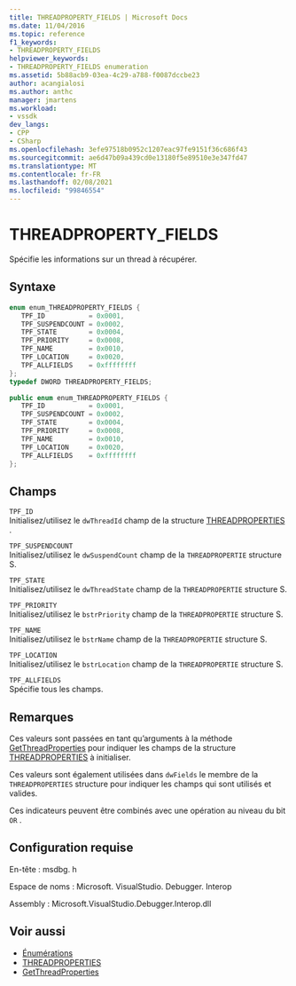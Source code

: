 ```yaml
---
title: THREADPROPERTY_FIELDS | Microsoft Docs
ms.date: 11/04/2016
ms.topic: reference
f1_keywords:
- THREADPROPERTY_FIELDS
helpviewer_keywords:
- THREADPROPERTY_FIELDS enumeration
ms.assetid: 5b88acb9-03ea-4c29-a788-f0087dccbe23
author: acangialosi
ms.author: anthc
manager: jmartens
ms.workload:
- vssdk
dev_langs:
- CPP
- CSharp
ms.openlocfilehash: 3efe97518b0952c1207eac97fe9151f36c686f43
ms.sourcegitcommit: ae6d47b09a439cd0e13180f5e89510e3e347fd47
ms.translationtype: MT
ms.contentlocale: fr-FR
ms.lasthandoff: 02/08/2021
ms.locfileid: "99846554"
---
```

# <a name="threadproperty_fields"></a>THREADPROPERTY_FIELDS
Spécifie les informations sur un thread à récupérer.

## <a name="syntax"></a>Syntaxe

```cpp
enum enum_THREADPROPERTY_FIELDS { 
   TPF_ID           = 0x0001,
   TPF_SUSPENDCOUNT = 0x0002,
   TPF_STATE        = 0x0004,
   TPF_PRIORITY     = 0x0008,
   TPF_NAME         = 0x0010,
   TPF_LOCATION     = 0x0020,
   TPF_ALLFIELDS    = 0xffffffff
};
typedef DWORD THREADPROPERTY_FIELDS;
```

```csharp
public enum enum_THREADPROPERTY_FIELDS { 
   TPF_ID           = 0x0001,
   TPF_SUSPENDCOUNT = 0x0002,
   TPF_STATE        = 0x0004,
   TPF_PRIORITY     = 0x0008,
   TPF_NAME         = 0x0010,
   TPF_LOCATION     = 0x0020,
   TPF_ALLFIELDS    = 0xffffffff
};
```

## <a name="fields"></a>Champs
 `TPF_ID`\
 Initialisez/utilisez le `dwThreadId` champ de la structure [THREADPROPERTIES](../../../extensibility/debugger/reference/threadproperties.md) .

 `TPF_SUSPENDCOUNT`\
 Initialisez/utilisez le `dwSuspendCount` champ de la `THREADPROPERTIE` structure S.

 `TPF_STATE`\
 Initialisez/utilisez le `dwThreadState` champ de la `THREADPROPERTIE` structure S.

 `TPF_PRIORITY`\
 Initialisez/utilisez le `bstrPriority` champ de la `THREADPROPERTIE` structure S.

 `TPF_NAME`\
 Initialisez/utilisez le `bstrName` champ de la `THREADPROPERTIE` structure S.

 `TPF_LOCATION`\
 Initialisez/utilisez le `bstrLocation` champ de la `THREADPROPERTIE` structure S.

 `TPF_ALLFIELDS`\
 Spécifie tous les champs.

## <a name="remarks"></a>Remarques
 Ces valeurs sont passées en tant qu’arguments à la méthode [GetThreadProperties](../../../extensibility/debugger/reference/idebugthread2-getthreadproperties.md) pour indiquer les champs de la structure [THREADPROPERTIES](../../../extensibility/debugger/reference/threadproperties.md) à initialiser.

 Ces valeurs sont également utilisées dans `dwFields` le membre de la `THREADPROPERTIES` structure pour indiquer les champs qui sont utilisés et valides.

 Ces indicateurs peuvent être combinés avec une opération au niveau du bit `OR` .

## <a name="requirements"></a>Configuration requise
 En-tête : msdbg. h

 Espace de noms : Microsoft. VisualStudio. Debugger. Interop

 Assembly : Microsoft.VisualStudio.Debugger.Interop.dll

## <a name="see-also"></a>Voir aussi
- [Énumérations](../../../extensibility/debugger/reference/enumerations-visual-studio-debugging.md)
- [THREADPROPERTIES](../../../extensibility/debugger/reference/threadproperties.md)
- [GetThreadProperties](../../../extensibility/debugger/reference/idebugthread2-getthreadproperties.md)
